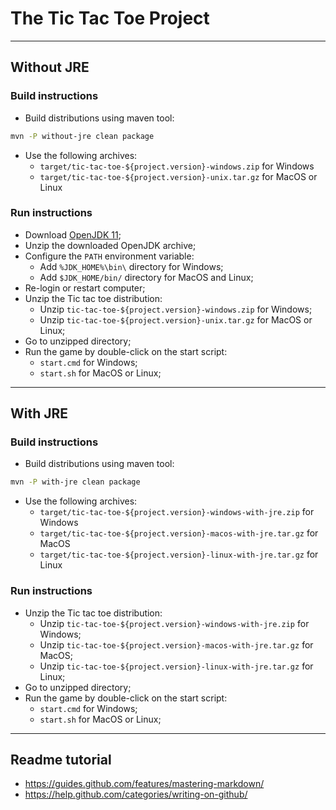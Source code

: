 # The Tic Tac Toe Project

-----------------------------------------------------------------------------------

## Without JRE

### Build instructions

- Build distributions using maven tool:

```bash
mvn -P without-jre clean package
```

- Use the following archives:
  - `target/tic-tac-toe-${project.version}-windows.zip` for Windows
  - `target/tic-tac-toe-${project.version}-unix.tar.gz` for MacOS or Linux

### Run instructions

- Download [OpenJDK 11](https://jdk.java.net/11/);
- Unzip the downloaded OpenJDK archive;
- Configure the `PATH` environment variable:
  - Add `%JDK_HOME%\bin\` directory for Windows;
  - Add `$JDK_HOME/bin/` directory for MacOS and Linux;
- Re-login or restart computer;
- Unzip the Tic tac toe distribution:
  - Unzip `tic-tac-toe-${project.version}-windows.zip` for Windows;
  - Unzip `tic-tac-toe-${project.version}-unix.tar.gz` for MacOS or Linux;
- Go to unzipped directory;
- Run the game by double-click on the start script:
  - `start.cmd` for Windows;
  - `start.sh` for MacOS or Linux;

-----------------------------------------------------------------------------------

## With JRE

### Build instructions

- Build distributions using maven tool:

```bash
mvn -P with-jre clean package
```

- Use the following archives:
  - `target/tic-tac-toe-${project.version}-windows-with-jre.zip` for Windows
  - `target/tic-tac-toe-${project.version}-macos-with-jre.tar.gz` for MacOS
  - `target/tic-tac-toe-${project.version}-linux-with-jre.tar.gz` for Linux

### Run instructions

- Unzip the Tic tac toe distribution:
  - Unzip `tic-tac-toe-${project.version}-windows-with-jre.zip` for Windows;
  - Unzip `tic-tac-toe-${project.version}-macos-with-jre.tar.gz` for MacOS;
  - Unzip `tic-tac-toe-${project.version}-linux-with-jre.tar.gz` for Linux;
- Go to unzipped directory;
- Run the game by double-click on the start script:
  - `start.cmd` for Windows;
  - `start.sh` for MacOS or Linux;

-----------------------------------------------------------------------------------

## Readme tutorial

- https://guides.github.com/features/mastering-markdown/
- https://help.github.com/categories/writing-on-github/